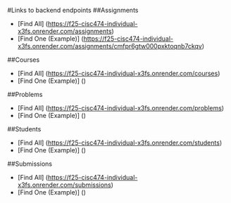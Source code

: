 #Links to backend endpoints
##Assignments
- [Find All] (https://f25-cisc474-individual-x3fs.onrender.com/assignments)
- [Find One (Example)] (https://f25-cisc474-individual-x3fs.onrender.com/assignments/cmfpr6gtw000pxktoqnb7ckqv)

##Courses
- [Find All] (https://f25-cisc474-individual-x3fs.onrender.com/courses)
- [Find One (Example)] ()

##Problems
- [Find All] (https://f25-cisc474-individual-x3fs.onrender.com/problems)
- [Find One (Example)] ()

##Students
- [Find All] (https://f25-cisc474-individual-x3fs.onrender.com/students)
- [Find One (Example)] ()

##Submissions
- [Find All] (https://f25-cisc474-individual-x3fs.onrender.com/submissions)
- [Find One (Example)] ()